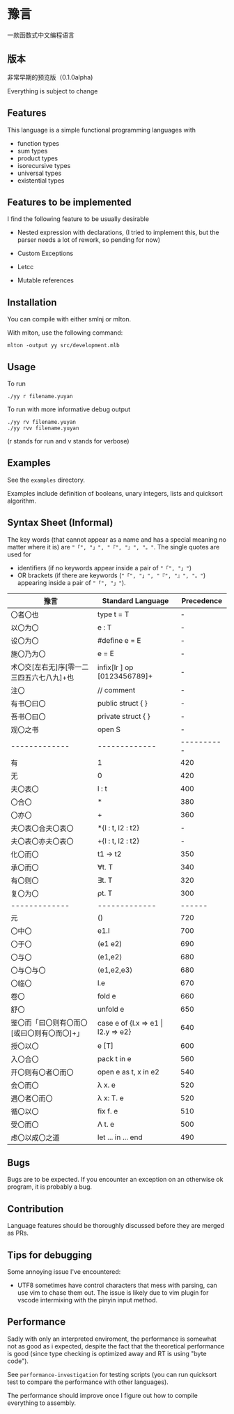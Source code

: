 # 豫言 
一款函数式中文编程语言

## 版本
非常早期的预览版（0.1.0alpha)

Everything is subject to change

## Features

This language is a simple functional programming languages with 
- function types
- sum types
- product types
- isorecursive types
- universal types
- existential types

## Features to be implemented

I find the following feature to be usually desirable 
- Nested expression with declarations,
(I tried to implement this, but the parser needs a lot of rework, so pending for now)

- Custom Exceptions

- Letcc

- Mutable references


## Installation

You can compile with either smlnj or mlton.

With mlton, use the following command: 
```
mlton -output yy src/development.mlb
```

## Usage
To run
```
./yy r filename.yuyan
```

To run with more informative debug output 
```
./yy rv filename.yuyan
./yy rvv filename.yuyan
```
(r stands for run and v stands for verbose)

<!-- To run with a faster runtime (in practice `k` seems to be faster)
```
./yy rk filename.yuyan
./yy rkv filename.yuyan
./yy rkvv filename.yuyan
``` -->

## Examples

See the `examples` directory.

Examples include definition of booleans, unary integers, lists and quicksort algorithm.

## Syntax Sheet (Informal)
The key words (that cannot appear as a name and has a special meaning no matter where it is) are
  `"「", "」", "『", "』", "。"`. The single quotes are used for 
  + identifiers (if 
  no keywords appear inside a pair of `"「", "」"`) 
  + OR brackets (if there 
  are keywords (`"「", "」", "『", "』", "。"`) appearing inside a pair of `"「", "」"`).

| 豫言           | Standard Language | Precedence |
| ------------- |-------------| ------|
| 〇者〇也 |  type t = T | - |
| 以〇为〇 |  e : T |  - |
| 设〇为〇 |  #define e = E | - |
| 施〇乃为〇 | e = E | - |
| 术〇交[左右无]序[零一二三四五六七八九]+也 | infix[lr ] op [0123456789]+ |  - |
| 注〇| // comment | - |
|有书〇曰〇| public struct { } | - |
|吾书〇曰〇| private struct { } | - |
 |观〇之书|  open S | - |
| ------------- |-------------|  ---------- |
| 有 | 1 | 420 |
| 无 | 0 |  420 |
  |夫〇表〇| l : t | 400 |
  |〇合〇 | *  |  380 |
  |〇亦〇 | +  | 360 |
  |夫〇表〇合夫〇表〇| *{l : t, l2 : t2} | - |
  |夫〇表〇亦夫〇表〇| +{l : t, l2 : t2} | - |
  |化〇而〇 | t1 -> t2 |  350 | 
|承〇而〇 | ∀t. T | 340 |
|有〇则〇 | ∃t. T | 320 |
 |复〇为〇 | ρt. T | 300 |
| ------------- |-------------|  ------ |
|元| () | 720 | 
|〇中〇| e1.l | 700 |
 |〇于〇| (e1 e2) | 690 |
 |〇与〇| ⟨e1,e2⟩ | 680 |
 |〇与〇与〇| ⟨e1,e2,e3⟩ | 680 |
 |〇临〇| l.e | 670 |
   |卷〇| fold e| 660 |
   |舒〇| unfold e|  650 |
   |鉴〇而「曰〇则有〇而〇[或曰〇则有〇而〇]+」| case e of {l.x => e1 \| l2.y => e2} | 640 |
   |授〇以〇| e [T] | 600 |
   |入〇合〇| pack t in e | 560 |
   |开〇则有〇者〇而〇| open e as t, x in e2 | 540 |
|会〇而〇| λ x. e | 520 |
|遇〇者〇而〇| λ x: T. e| 520 |
|循〇以〇| fix f. e| 510 |
|受〇而〇| Λ t. e| 500 |
|虑〇以成〇之道| let ... in ... end | 490 |

## Bugs

Bugs are to be expected. If you encounter an exception on an otherwise ok program, it is probably a bug. 

## Contribution
Language features should be thoroughly discussed before they are merged as PRs. 


## Tips for debugging

Some annoying issue I've encountered:

+ UTF8 sometimes have control characters that mess with parsing, can use vim to chase them out. The issue is likely due to vim plugin for vscode intermixing with  the pinyin input method.


## Performance 

Sadly with only an interpreted enviroment, 
the performance is somewhat not as good as i expected, despite the fact that  the theoretical performance is good (since type checking is optimized away and RT is using "byte code").



See `performance-investigation` for testing scripts (you can run quicksort test to 
compare the performance with other languages).
<!-- 
My somewhat naive implementation of k machine is not optimal in the sense that substitutions are better implemented as functions and not as values. Add "k" to the first argument runs the K machine (which appears to be 
faster) than the pK machine. -->

The performance should improve once I figure out how to compile everything to assembly.